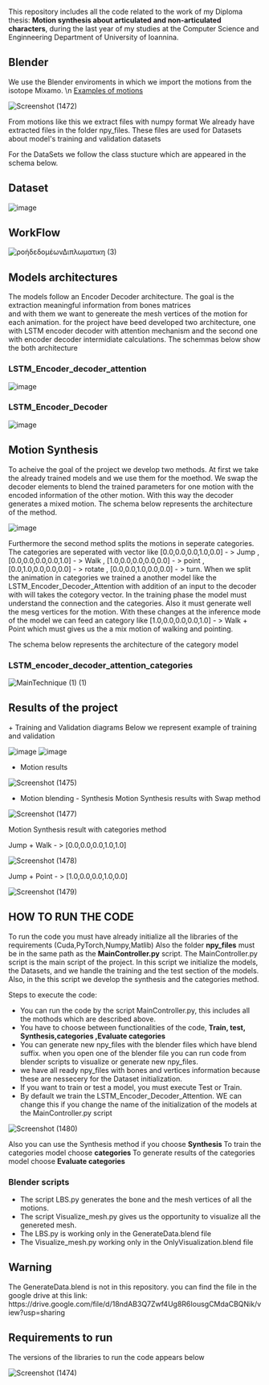 This repository includes all the code related to the work of my Diploma thesis: <b>Motion synthesis about articulated 
and non-articulated characters</b>, during the last year of my studies at the Computer Science and Enginneering Department of University of Ioannina.

<H2>Blender</H2> 

We use the Blender enviroments in which we import the motions from the isotope Mixamo. \n
<u>Examples of motions</u>  

![Screenshot (1472)](https://github.com/GiorgosDrog/diploma_thesis_motion_synthesis/assets/72260809/73cf04e9-8390-491a-8c2c-ab03eece8074)

From motions like this we extract files with numpy format
We already have extracted files in the folder npy_files. These files are used for Datasets about model's training and validation datasets 

For the DataSets we follow the class stucture which are appeared in the schema below.
<H2> Dataset </H2>

![image](https://github.com/GiorgosDrog/diploma_thesis_motion_synthesis/assets/72260809/0a120926-4229-4270-94fe-2970596065c5)

<H2> WorkFlow </H2>

![ροήδεδομέωνΔιπλωματικη (3)](https://github.com/GiorgosDrog/diploma_thesis_motion_synthesis/assets/72260809/08ea37ae-2d0c-4356-9044-93d4d4c37b46)

<H2> Models architectures </H2>
The models follow an Encoder Decoder architecture. The goal is the extraction meaningful information from bones matrices <br> and with them we want to genereate the mesh vertices of the motion for each animation. for the project have beed developed two architecture, one with LSTM encoder decoder with attention mechanism and the second one with encoder decoder intermidiate calculations.   
The schemmas below show the both architecture

<H3>LSTM_Encoder_decoder_attention</H3>

![image](https://github.com/GiorgosDrog/diploma_thesis_motion_synthesis/assets/72260809/420ae429-ae62-4c8f-8646-69a85df19ad1)

<H3>LSTM_Encoder_Decoder</H3>

![image](https://github.com/GiorgosDrog/diploma_thesis_motion_synthesis/assets/72260809/982f983c-88c1-4c5e-893a-7226149fd3e8)

<H2>Motion Synthesis</H2>
To acheive the goal of the project we develop two methods. At first we take the already trained models and we use them for the moethod. We swap the decoder elements to blend the trained parameters for one motion with the encoded information of the other motion. With this way the decoder generates a mixed motion. The schema below represents the architecture of the method.

![image](https://github.com/GiorgosDrog/diploma_thesis_motion_synthesis/assets/72260809/728f3ffe-dbe8-4668-a547-9326808deb6c)

Furthermore the second method splits the motions in seperate categories. The categories are seperated with vector like [0.0,0.0,0.0,1.0,0.0] - > Jump , [0.0,0.0,0.0,0.0,1.0] - > Walk , [1.0,0.0,0.0,0.0,0.0] - > point , [0.0,1.0,0.0,0.0,0.0] - >  rotate , [0.0,0.0,1.0,0.0,0.0] - > turn. When we split the animation in categories we trained a another model like the LSTM_Encoder_Decoder_Αttention with addition of an input to the decoder with will takes the cotegory vector. In the training phase the model must understand the connection and the categories. Also it must generate well the mesg vertices for the motion. With these changes at the inference mode of the model we can feed an category like [1.0,0.0,0.0,0.0,1.0] - > Walk + Point which must gives us the a mix motion of walking and pointing.

The schema below represents the architecture of the category model 
<H3>LSTM_encoder_decoder_attention_categories</H3>

![MainTechnique (1) (1)](https://github.com/GiorgosDrog/diploma_thesis_motion_synthesis/assets/72260809/c80cd8e5-567b-4f3d-ae0d-19f9665b7338)

<H2> Results of the project  </H2>
+ Training and Validation diagrams 
Below we represent example of training and validation

![image](https://github.com/GiorgosDrog/diploma_thesis_motion_synthesis/assets/72260809/8ccb9f29-0c11-4e22-9c33-380097f27363)
![image](https://github.com/GiorgosDrog/diploma_thesis_motion_synthesis/assets/72260809/d3a1a77e-0587-4746-b17a-b183e8cf154b)

+ Motion results
  
 ![Screenshot (1475)](https://github.com/GiorgosDrog/diploma_thesis_motion_synthesis/assets/72260809/79116173-21f8-4c4a-a8ce-edf52b5bab54)

+ Motion blending  -  Synthesis
Motion Synthesis results with Swap method

![Screenshot (1477)](https://github.com/GiorgosDrog/diploma_thesis_motion_synthesis/assets/72260809/d0649dd0-e013-4292-a1c1-f5539c9f1c25)


Motion Synthesis result with categories method

Jump + Walk - > [0.0,0.0,0.0,1.0,1.0]

![Screenshot (1478)](https://github.com/GiorgosDrog/diploma_thesis_motion_synthesis/assets/72260809/df455683-78f7-46f3-8c36-a118fd830b89)

Jump + Point - > [1.0,0.0,0.0,1.0,0.0]

![Screenshot (1479)](https://github.com/GiorgosDrog/diploma_thesis_motion_synthesis/assets/72260809/c87deec5-ab1a-49b3-8c66-40f8e10fc8f8)



<H2> HOW TO RUN THE CODE </H2>
To run the code you must have already initialize all the libraries of the requirements (Cuda,PyTorch,Numpy,Matlib)
Also the folder <b>npy_files</b> must be in the same path as the <b>MainController.py</b> script.
The MainController.py script is the main script of the project. In this script we initialize the models, the Datasets, and we handle the training and the test section of the models. Also, in the this script we develop the synthesis and the categories method.  

Steps to execute the code: 

+ You can run the code by the script MainController.py, this includes all the mothods which are described above.
+ You have to choose between functionalities of the code, <b>Train, test, Synthesis,categories ,Evaluate categories </b>
+ You can generate new npy_files with the blender files which have blend suffix. when you open one of the blender file you can run code from blender scripts to visualize or generate new npy_files.
+ we have all ready npy_files with bones and vertices information because these are nessecery for the Dataset initialization.
+ If you want to train or test a model, you must execute Test or Train.
+ By default we train the LSTM_Encoder_Decoder_Attention. WE can change this if you change the name of the initialization of the models at the MainController.py script

![Screenshot (1480)](https://github.com/GiorgosDrog/diploma_thesis_motion_synthesis/assets/72260809/9679fb1d-5179-467c-91c1-96e1c3cbffae)

Also you can use the Synthesis method if you choose <b> Synthesis </b> 
To train the categories model choose <b> categories </b>
To generate results of the categories model choose <b> Evaluate categories </b>

<H3>Blender scripts</H3>

+ The script LBS.py generates the bone and the mesh vertices of all the motions. 
+ The script Visualize_mesh.py gives us the opportunity to visualize all the genereted mesh.
+ The LBS.py is working only in the GenerateData.blend file
+ The Visualize_mesh.py working only in the OnlyVisualization.blend file 

<H2> Warning </H2>
The GenerateData.blend is not in this repository. you can find the file in the google drive at this link: https://drive.google.com/file/d/18ndAB3Q7Zwf4Ug8R6IousgCMdaCBQNik/view?usp=sharing

<H2> Requirements to run  </H2>
The versions of the libraries to run the code appears below 

![Screenshot (1474)](https://github.com/GiorgosDrog/diploma_thesis_motion_synthesis/assets/72260809/6b8c4538-7d4f-4379-96f8-82e8abee863e)

